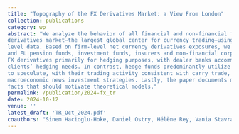 ```yaml
---
title: "Topography of the FX Derivatives Market: a View From London"
collection: publications
category: wp
abstract: "We analyze the behavior of all financial and non-financial firms active in the UK FX
derivatives market—the largest global center for currency trading—using transaction-
level data. Based on firm-level net currency derivatives exposures, we find that UK
and EU pension funds, investment funds, insurers and non-financial corporations use
FX derivatives primarily for hedging purposes, with dealer banks accommodating these
clients’ hedging needs. In contrast, hedge funds predominantly utilize FX derivatives
to speculate, with their trading activity consistent with carry trade, momentum, and
macroeconomic news investment strategies. Lastly, the paper documents many novel
facts that should motivate theoretical models."
permalink: /publication/2024-fx_tr
date: 2024-10-12
venue: ''
latest_draft: 'TR_Oct_2024.pdf'
coauthors: "Sinem Hacioglu-Hoke, Daniel Ostry, Hélène Rey, Vania Stavrakeva, Jenny Tang"
---
```

